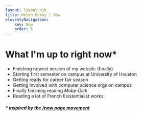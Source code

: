 ```yaml
---
layout: layout.njk
title: Helen McKay | Now
eleventyNavigation:
    key: Now
    order: 5
---
```


# What I'm up to right now*

- Finishing newest version of my website (finally)
- Starting first semester on campus at University of Houston
- Getting ready for career fair season
- Getting involved with computer science orgs on campus
- Finally finishing reading *Moby-Dick*
- Reading a lot of French Existentialist works

##### * inspired by the [/now page movement](https://nownownow.com/about)